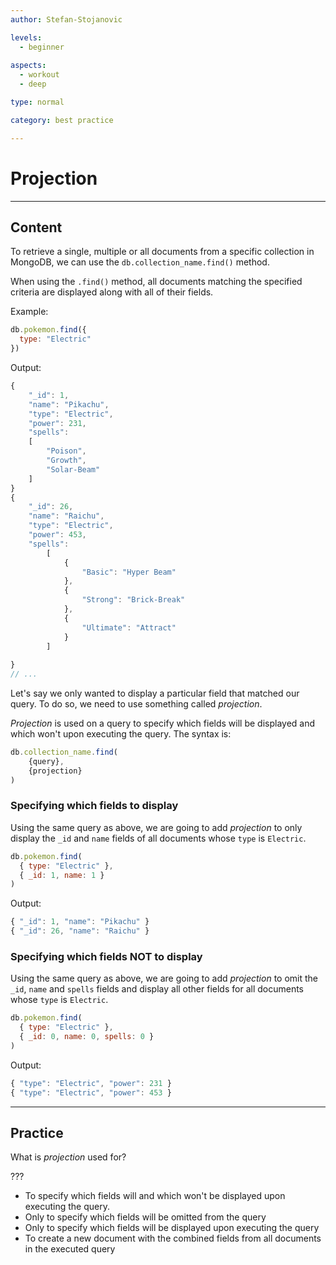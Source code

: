 ```yaml
---
author: Stefan-Stojanovic

levels:
  - beginner
  
aspects:
  - workout
  - deep

type: normal

category: best practice

---
```

# Projection
---
## Content

To retrieve a single, multiple or all documents from a specific collection in MongoDB, we can use the `db.collection_name.find()` method.

When using the `.find()` method, all documents matching the specified criteria are displayed along with all of their fields.

Example:
```javascript
db.pokemon.find({
  type: "Electric"
})
```

Output:
```javascript
{ 
	"_id": 1, 
	"name": "Pikachu", 
	"type": "Electric", 
	"power": 231, 
	"spells":
	[
		"Poison", 
		"Growth", 
		"Solar-Beam" 
	] 
}
{ 
	"_id": 26, 
	"name": "Raichu", 
	"type": "Electric", 
	"power": 453, 
	"spells": 
		[ 
			{ 
				"Basic": "Hyper Beam" 
			}, 
			{ 
				"Strong": "Brick-Break" 
			}, 
			{ 
				"Ultimate": "Attract" 
			} 
		]
		 
}
// ...
```
Let's say we only wanted to display a particular field that matched our query. To do so, we need to use something called *projection*.

*Projection* is used on a query to specify which fields will be displayed and which won't upon executing the query. The syntax is:
```javascript
db.collection_name.find(
	{query},
	{projection}
)
```

### Specifying which fields to display

Using the same query as above, we are going to add *projection* to only display the `_id` and `name` fields of all documents whose `type` is `Electric`.
```javascript
db.pokemon.find(
  { type: "Electric" },
  { _id: 1, name: 1 }
)
```

Output:
```javascript
{ "_id": 1, "name": "Pikachu" }
{ "_id": 26, "name": "Raichu" }
```

### Specifying which fields NOT to display

Using the same query as above, we are going to add *projection* to omit the `_id`, `name` and `spells` fields and display all other fields for all documents whose `type` is `Electric`.
```javascript
db.pokemon.find(
  { type: "Electric" },
  { _id: 0, name: 0, spells: 0 }
)
```

Output:
```javascript
{ "type": "Electric", "power": 231 }
{ "type": "Electric", "power": 453 }
```

---
## Practice

What is *projection* used for?

???

* To specify which fields will and which won't be displayed upon executing the query.
* Only to specify which fields will be omitted from the query
* Only to specify which fields will be displayed upon executing the query
* To create a new document with the combined fields from all documents in the executed query
